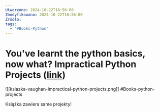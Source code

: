 ```yaml
---
Utworzono: 2024-10-22T16:56:00
Zmodyfikowano: 2024-10-22T16:56:00
Źródło: 
tags:
  - "#Books-Python"
---
```


# You've learnt the python basics, now what?  Impractical Python Projects ([link](https://www.youtube.com/watch?v=-RxWRcaYiEU))

![[ksiazka-vaughan-impractical-python-projects.png]]
#Books-python-projects

Książka zawiera same projekty!

